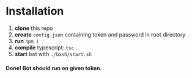 # Installation

1. **clone** this repo
1. **create** `config.json` containing token and password in root directory
1. **run** `npm i`
1. **compile** typescript: `tsc`
1. **start** bot with `./bash/start.sh`

#### Done! Bot should run on given token.
